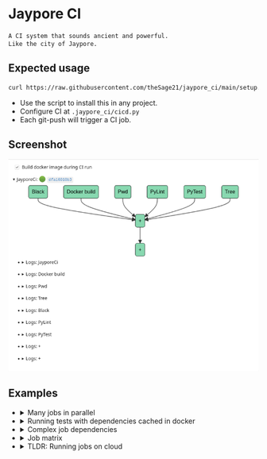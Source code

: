 # Jaypore CI

    A CI system that sounds ancient and powerful.
    Like the city of Jaypore.
    

## Expected usage

```bash
curl https://raw.githubusercontent.com/theSage21/jaypore_ci/main/setup.sh | bash
```

- Use the script to install this in any project.
- Configure CI at `.jaypore_ci/cicd.py`
- Each git-push will trigger a CI job.

## Screenshot

![example screenshot](example.png)

## Examples


- <details>
    <summary>Many jobs in parallel</summary>
 
    ```python
    from jaypore_ci import jci

    with jci.Pipeline( image="arjoonn/jaypore_ci:latest", timeout=15 * 60) as p:
        p.in_parallel(
            p.job("python3 -m black --check .", name="Black"),
            p.job("python3 -m pylint jaypore_ci/ tests/", name="PyLint"),
            p.job("python3 -m pytest tests/", name="PyTest"),
        ).should_pass()
    ```
    </summary>
  </details>
- <details>
    <summary>Running tests with dependencies cached in docker</summary>
 
    ```python
    from jaypore_ci import jci

    with jci.Pipeline(image="scratch", timeout=15 * 60) as p:
        p.image = image = f'myproject_{p.remote.sha}'
        p.in_sequence(
            p.job(f"docker build -t {image} .", name="Docker image"),
            p.job("python3 -m pytest tests/", name="PyTest"),
        ).should_pass()
    ```
    </summary>
  </details>
- <details>
    <summary>Complex job dependencies</summary>
 
    ```python
    from jaypore_ci import jci

    with jci.Pipeline(image="arjoonn/jaypore_ci:latest", timeout=15 * 60) as p:
        p.image = image = f"myproject_{p.remote.sha}"

        p.in_sequence(
            p.job(f"docker build -t {image} .", name="Docker image"),
            p.job(
                f"docker tag -t {image} dockerhubaccount/{image}:{p.remote.sha}",
                name="Docker tag",
            ),
            p.job(
                f"docker push dockerhubaccount/{image}:{p.remote.sha}", name="Docker push"
            ),
            p.in_parallel(
                p.job("python3 -m pytest tests/", name="PyTest"),
                p.job("python3 -m pylint src/", name="PyLint"),
                p.job("python3 -m black --check .", name="Black"),
            ),
            p.in_parallel(
                p.in_sequence(
                    p.job("poetry build", name="pypi build"),
                    p.job("poetry publish", name="pypi publish"),
                ),
                p.job("python3 -m create_release_notes", name="release notes"),
                p.job(
                    "python3 -m send_emails_to_downstream_packagers_and_maintainers",
                    name="Notify downstream",
                ),
            ),
        ).should_pass()
    ```
    </summary>
  </details>
- <details>
    <summary>Job matrix</summary>
 
    ```python
    from jaypore_ci import jci

    with jci.Pipeline(image="arjoonn/jaypore_ci:latest", timeout=15 * 60) as p:
        jobs = [
            p.job("python3 -m pytest tests", name=f"Tests: {env}", env=env)
            for env in p.env_matrix(
                BROWSER=["firefox", "chromium", "webkit"],
                SCREENSIZE=["phone", "laptop", "extended"],
                ONLINE=["online", "offline"],
            )
        ]
        # This will have 18 jobs
        # one for each possible combination of BROWSER, SCREENSIZE, ONLINE
        p.in_parallel(*jobs).should_pass()
    ```
    </summary>
  </details>
- <details>
    <summary>TLDR: Running jobs on cloud</summary>

    - We can get the remote machine's docker socket by using [ssh socket forwarding](https://medium.com/@dperny/forwarding-the-docker-socket-over-ssh-e6567cfab160)
    - Then we can set jaypore CI to use the remote docker socket by editing `.jaypore_ci/pre-push.githook`
    </summary>
  </details>
